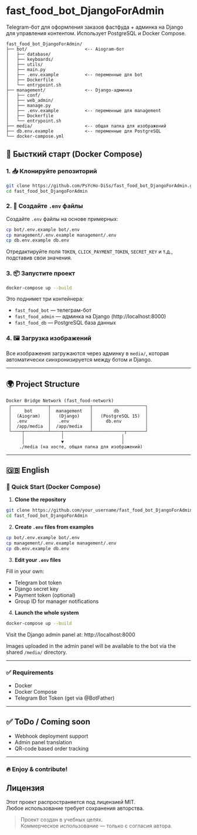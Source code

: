 # fast_food_bot_DjangoForAdmin

Telegram-бот для оформления заказов фастфуда + админка на Django для управления контентом. Использует PostgreSQL и Docker Compose.


```
fast_food_bot_DjangoForAdmin/
├── bot/                      <-- Aiogram-бот
│   ├── database/
│   ├── keyboards/
│   ├── utils/
│   ├── main.py
│   ├── .env.example          <-- переменные для bot
│   ├── Dockerfile
│   └── entrypoint.sh
├── management/               <-- Django-админка
│   ├── conf/
│   ├── web_admin/
│   ├── manage.py
│   ├── .env.example          <-- переменные для management
│   ├── Dockerfile
│   └── entrypoint.sh
├── media/                    <-- общая папка для изображений
├── db.env.example            <-- переменные для PostgreSQL
└── docker-compose.yml
```

## 🚀 Бысткий старт (Docker Compose)

### 1. 📥 Клонируйте репозиторий

```bash
git clone https://github.com/PsYcHo-DiSs/fast_food_bot_DjangoForAdmin.git
cd fast_food_bot_DjangoForAdmin
```

### 2. 📝 Создайте `.env` файлы

Создайте `.env` файлы на основе примерных:

```bash
cp bot/.env.example bot/.env
cp management/.env.example management/.env
cp db.env.example db.env
```

Отредактируйте поля `TOKEN`, `CLICK_PAYMENT_TOKEN`, `SECRET_KEY` и т.д., подставив свои значения.

### 3. 📦 Запустите проект

```bash
docker-compose up --build
```

Это поднимет три контейнера:

- `fast_food_bot` — телеграм-бот
- `fast_food_admin` — админка на Django (http://localhost:8000)
- `fast_food_db` — PostgreSQL база данных

### 4. 🖼 Загрузка изображений

Все изображения загружаются через админку в `media/`, которая автоматически синхронизируется между ботом и Django.

---

## 🌍 Project Structure

```
Docker Bridge Network (fast_food-network)
 ┌──────────────┬───────────────┬────────────────────┐
 │     bot      │  management   │        db          │
 │  (Aiogram)   │   (Django)    │   (PostgreSQL 15)  │
 │  .env        │   .env        │     db.env         │
 │  /app/media  │  /app/media   │                    │
 └────┬─────────┴────┬──────────┴────────────┬───────┘
      │              │                      │
      │              ▼                      │
     ./media (на хосте, общая папка для изображений)
```

---

## 🇬🇧 English

### 🚀 Quick Start (Docker Compose)

1. **Clone the repository**

```bash
git clone https://github.com/your_username/fast_food_bot_DjangoForAdmin.git
cd fast_food_bot_DjangoForAdmin
```

2. **Create `.env` files from examples**

```bash
cp bot/.env.example bot/.env
cp management/.env.example management/.env
cp db.env.example db.env
```

3. **Edit your `.env` files**

Fill in your own:

- Telegram bot token
- Django secret key
- Payment token (optional)
- Group ID for manager notifications

4. **Launch the whole system**

```bash
docker-compose up --build
```

Visit the Django admin panel at: http://localhost:8000

Images uploaded in the admin panel will be available to the bot via the shared `/media/` directory.

---

### ✅ Requirements

- Docker
- Docker Compose
- Telegram Bot Token (get via @BotFather)

---

## ✅ ToDo / Coming soon

- Webhook deployment support
- Admin panel translation
- QR-code based order tracking

---

### 🔥 Enjoy & contribute!



## Лицензия

Этот проект распространяется под лицензией MIT.  
Любое использование требует сохранения авторства.

> Проект создан в учебных целях.  
> Коммерческое использование — только с согласия автора.
